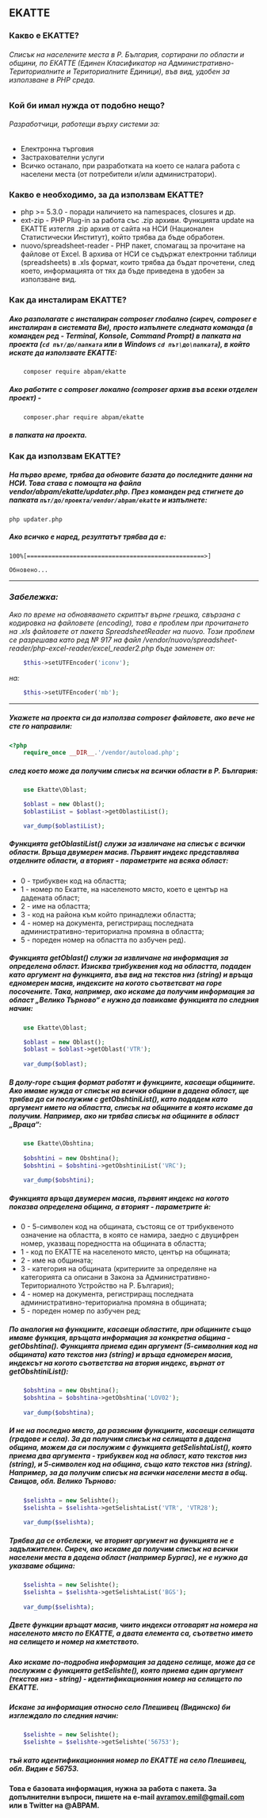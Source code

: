## EKATТE

### Какво е EKATТE?
###### Списък на населените места в Р. България, сортирани по области и общини, по ЕКАТТЕ (Единен Класификатор на Административно-Териториалните и Териториалните Единици), във вид, удобен за използване в PHP среда.

### Кой би имал нужда от подобно нещо?
###### Разработчици, работещи върху системи за:
* Електронна търговия
* Застрахователни услуги
* Всичко останало, при разработката на което се налага работа с населени места (от потребители и/или администратори).

### Какво е необходимо, за да използвам EKATTE?
* php >= 5.3.0 - поради наличието на namespaces, closures и др.
* ext-zip - PHP Plug-in за работа със .zip архиви. Функцията update на EKATTE изтегля .zip архив от сайта на НСИ (Национален Статистически Институт), който трябва да бъде обработен.
* nuovo/spreadsheet-reader - PHP пакет, спомагащ за прочитане на файлове от Excel. В архива от НСИ се съдържат електронни таблици (spreadsheets) в .xls формат, които трябва да бъдат прочетени, след което, информацията от тях да бъде приведена в удобен за използване вид.
 

### Как да инсталирам EKATTE?
##### Ако разполагате с инсталиран composer глобално (сиреч, composer е инсталиран в системата Ви), просто изпълнете следната команда (в команден ред - Terminal, Konsole, Command Prompt) в папката на проекта (``` cd път/до/папката ``` или в Windows ``` cd път\до\папката ```), в който искате да използвате EKATTE:
```bash
    composer require abpam/ekatte
```

##### Ако работите с composer локално (composer архив във всеки отделен проект) - 
```bash
    composer.phar require abpam/ekatte 
```
##### в папката на проекта.

### Как да използвам EKATTE?
##### На първо време, трябва да обновите базата до последните данни на НСИ. Това става с помощта на файла vendor/abpam/ekatte/updater.php. През команден ред стигнете до папката ```път/до/проекта/vendor/abpam/ekatte``` и изпълнете:
``` php updater.php ```
##### Ако всичко е наред, резултатът трябва да е:
```
100%[==================================================>]

Обновено...
```




---
### _Забележка:_
_Ако по време на обновяването скриптът върне грешка, свързана с кодировка на файловете (encoding), това е проблем при прочитането на .xls файловете от пакета SpreadsheetReader на nuovo. Този проблем се разрешава като ред № 917 на файл /vendor/nuovo/spreadsheet-reader/php-excel-reader/excel_reader2.php бъде заменен от:_
```php
    $this->setUTFEncoder('iconv');
```

_на:_
```php
    $this->setUTFEncoder('mb');
```
---




##### Укажете на проекта си да използва composer файловете, ако вече не сте го направили:
```php 
<?php
    require_once __DIR__.'/vendor/autoload.php'; 
```
##### след което може да получим списък на всички области в Р. България:

```php
    use Ekatte\Oblast;

    $oblast = new Oblast();
    $oblastiList = $oblast->getOblastiList();

    var_dump($oblastiList);
```
##### Функцията getOblastiList() служи за извличане на списък с всички области. Връща двумерен масив. Първият индекс представлява отделните области, а вторият - параметрите на всяка област:
* 0 - трибуквен код на областта;
* 1 - номер по Екатте, на населеното място, което е център на дадената област;
* 2 - име на областта;
* 3 - код на района към който принадлежи областта;
* 4 - номер на документа, регистриращ последната административно-териториална промяна в областта; 
* 5 - пореден номер на областта по азбучен ред).


##### Функцията getOblast() служи за извличане на информация за определена област. Изисква трибуквения код на областта, подаден като аргумент на функцията, във вид на текстов низ (string) и връща едномерен масив, индексите на когото съответсват на горе посочените. Така, например, ако искаме да получим информация за област „Велико Търново“ е нужно да повикаме функцията по следния начин:
```php
    use Ekatte\Oblast;

    $oblast = new Oblast();
    $oblast = $oblast->getOblast('VTR');
    
    var_dump($oblast);
```

##### В долу-горе същия формат работят и функциите, касаещи общините. Ако имаме нужда от списък на всички общини в дадена област, ще трябва да си послужим с getObshtiniList(), като подадем като аргумент името на областта, списък на общините в която искаме да получим. Например, ако ни трябва списък на общините в област „Враца“:
```php
    use Ekatte\Obshtina;
    
    $obshtini = new Obshtina();
    $obshtini = $obshtini->getObshtiniList('VRC');
    
    var_dump($obshtini);
```

##### Функцията връща двумерен масив, първият индекс на когото показва определена община, а вторият - параметрите ѝ:
* 0 - 5-символен код на общината, състоящ се от трибуквеното означение на областта, в която се намира, заедно с двуцифрен номер, указващ поредността на общината в областта;
* 1 - код по ЕКАТТЕ на населеното място, център на общината;
* 2 - име на общината;
* 3 - категория на общината (критериите за определяне на категорията са описани в Закона за Административно-Териториалното Устройство на Р. България);
* 4 - номер на документа, регистриращ последната административно-териториална промяна в общината;
* 5 - пореден номер по азбучен ред;

##### По аналогия на функциите, касаещи областите, при общините също имаме функция, връщата информация за конкретна община - getObshtina(). Функцията приема един аргумент (5-символния код на общината) като текстов низ (string) и връща едномерен масив, индексът на когото съответства на втория индекс, върнат от getObshtiniList(): 
```php
    $obshtina = new Obshtina();
    $obshtina = $obshtina->getObshtina('LOV02');
    
    var_dump($obshtina);
```

#####  И не на последно място, да разясним функциите, касаещи селищата (градове и села). За да получим списък на селищата в дадена община, можем да си послужим с функцията getSelishtaList(), която приема два аргумента - трибуквен код на област, като текстов низ (string), и 5-символен код на община, също като текстов низ (string). Например, за да получим списък на всички населени места в общ. Свищов, обл. Велико Търново:
```php
    $selishta = new Selishte();
    $selishta = $selishta->getSelishtaList('VTR', 'VTR28');
    
    var_dump($selishta);
```

##### Трябва да се отбележи, че вторият аргумент на функцията не е задължителен. Сиреч, ако искаме да получим списък на всички населени места в дадена област (например Бургас), не е нужно да указваме община:

```php
    $selishta = new Selishte();
    $selishta = $selishta->getSelishtaList('BGS');
    
    var_dump($selishta);
```

##### Двете функции връщат масив, чиито индекси отговарят на номера на населеното място по ЕКАТТЕ, а двата елемента са, съответно името на селището и номер на кметството.


##### Ако искаме по-подробна информация за дадено селище, може да се послужим с функцията getSelishte(), която приема един аргумент (текстов низ - string) - идентификационния номер на селището по ЕКАТТЕ.

##### Искане за информация относно село Плешивец (Видинско) би изглеждало по следния начин:
```php
    $selishte = new Selishte();
    $selishte = $selishte->getSelishte('56753');
```

##### тъй като идентификационния номер по ЕКАТТЕ на село Плешивец, обл. Видин е 56753.



#### Това е базовата информация, нужна за работа с пакета. За допълнителни въпроси, пишете на e-mail avramov.emil@gmail.com или в Twitter на @ABPAM.
